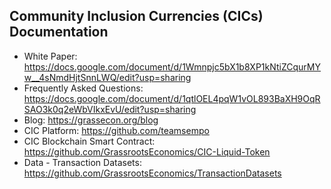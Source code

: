 ## Community Inclusion Currencies (CICs) Documentation
 + White Paper: https://docs.google.com/document/d/1Wmnpjc5bX1b8XP1kNtiZCqurMYw__4sNmdHjtSnnLWQ/edit?usp=sharing  
 + Frequently Asked Questions: https://docs.google.com/document/d/1qtlOEL4pqW1vOL893BaXH9OqRSAO3k0q2eWbVIkxEvU/edit?usp=sharing
 + Blog: https://grassecon.org/blog
 + CIC Platform: https://github.com/teamsempo
 + CIC Blockchain Smart Contract: https://github.com/GrassrootsEconomics/CIC-Liquid-Token
 + Data - Transaction Datasets: https://github.com/GrassrootsEconomics/TransactionDatasets
